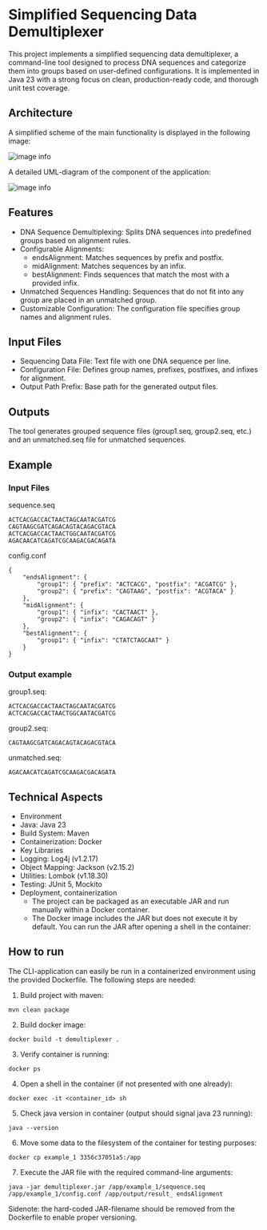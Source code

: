 # Simplified Sequencing Data Demultiplexer

This project implements a simplified sequencing data demultiplexer, a command-line tool designed to process DNA sequences 
and categorize them into groups based on user-defined configurations. It is implemented in Java 23 with a strong focus on clean, 
production-ready code, and thorough unit test coverage.

## Architecture

A simplified scheme of the main functionality is displayed in the following image:

![image info](readmeystem.jpg)

A detailed UML-diagram of the component of the application:

![image info](readmeml.jpg)

## Features

* DNA Sequence Demultiplexing: Splits DNA sequences into predefined groups based on alignment rules.
* Configurable Alignments:
  * endsAlignment: Matches sequences by prefix and postfix.
  * midAlignment: Matches sequences by an infix.
  * bestAlignment: Finds sequences that match the most with a provided infix.
* Unmatched Sequences Handling: Sequences that do not fit into any group are placed in an unmatched group.
* Customizable Configuration: The configuration file specifies group names and alignment rules.

## Input Files

* Sequencing Data File: Text file with one DNA sequence per line.
* Configuration File: Defines group names, prefixes, postfixes, and infixes for alignment.
* Output Path Prefix: Base path for the generated output files.

## Outputs

The tool generates grouped sequence files (group1.seq, group2.seq, etc.) 
and an unmatched.seq file for unmatched sequences.

## Example

### Input Files

sequence.seq

```
ACTCACGACCACTAACTAGCAATACGATCG
CAGTAAGCGATCAGACAGTACAGACGTACA
ACTCACGACCACTAACTGGCAATACGATCG
AGACAACATCAGATCGCAAGACGACAGATA
```

config.conf

```
{
    "endsAlignment": {
        "group1": { "prefix": "ACTCACG", "postfix": "ACGATCG" },
        "group2": { "prefix": "CAGTAAG", "postfix": "ACGTACA" }
    },
    "midAlignment": {
        "group1": { "infix": "CACTAACT" },
        "group2": { "infix": "CAGACAGT" }
    },
    "bestAlignment": {
        "group1": { "infix": "CTATCTAGCAAT" }
    }
}
```

### Output example

group1.seq:
```
ACTCACGACCACTAACTAGCAATACGATCG
ACTCACGACCACTAACTGGCAATACGATCG
```

group2.seq:
```
CAGTAAGCGATCAGACAGTACAGACGTACA
```

unmatched.seq:
```
AGACAACATCAGATCGCAAGACGACAGATA
```

## Technical Aspects

* Environment
* Java: Java 23
* Build System: Maven
* Containerization: Docker
* Key Libraries
* Logging: Log4j (v1.2.17)
* Object Mapping: Jackson (v2.15.2)
* Utilities: Lombok (v1.18.30)
* Testing: JUnit 5, Mockito
* Deployment, containerization
  * The project can be packaged as an executable JAR and run manually within a Docker container.
  * The Docker image includes the JAR but does not execute it by default. You can run the JAR after opening a shell in the container:

## How to run

The CLI-application can easily be run in a containerized environment using the provided Dockerfile.
The following steps are needed:

1) Build project with maven:

```
mvn clean package
```

2) Build docker image:

```
docker build -t demultiplexer .
```

3) Verify container is running:

```
docker ps
```

4) Open a shell in the container (if not presented with one already): 

```
docker exec -it <container_id> sh
```

5) Check java version in container (output should signal java 23 running):

```
java --version
```

6) Move some data to the filesystem of the container for testing purposes:

```
docker cp example_1 3356c37051a5:/app
```

7) Execute the JAR file with the required command-line arguments: 

```
java -jar demultiplexer.jar /app/example_1/sequence.seq /app/example_1/config.conf /app/output/result_ endsAlignment
```

Sidenote: the hard-coded JAR-filename should be removed from the Dockerfile to enable proper versioning.